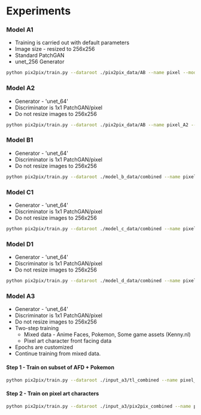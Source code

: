 # Experiments

### Model A1

* Training is carried out with default parameters
* Image size - resized to 256x256
* Standard PatchGAN
* unet_256 Generator

```bash
python pix2pix/train.py --dataroot ./pix2pix_data/AB --name pixel --model pix2pix --direction BtoA
```

### Model A2

* Generator - 'unet_64' 
* Discriminator is 1x1 PatchGAN/pixel 
* Do not resize images to 256x256

```bash
python pix2pix/train.py --dataroot ./pix2pix_data/AB --name pixel_A2 --model pix2pix --direction BtoA --netG unet_64 --netD pixel --load_size 64 --crop_size 64 --display_winsize 64
```
### Model B1

* Generator - 'unet_64' 
* Discriminator is 1x1 PatchGAN/pixel 
* Do not resize images to 256x256

```bash
python pix2pix/train.py --dataroot ./model_b_data/combined --name pixel_B1 --model pix2pix --direction AtoB --netG unet_64 --netD pixel --load_size 64 --crop_size 64 --display_winsize 64 --no_flip
```

### Model C1

* Generator - 'unet_64' 
* Discriminator is 1x1 PatchGAN/pixel 
* Do not resize images to 256x256

```bash
python pix2pix/train.py --dataroot ./model_c_data/combined --name pixel_C1 --model pix2pix --direction AtoB --netG unet_64 --netD pixel --load_size 64 --crop_size 64 --display_winsize 64 --no_flip
```

### Model D1
* Generator - 'unet_64' 
* Discriminator is 1x1 PatchGAN/pixel 
* Do not resize images to 256x256

```bash
python pix2pix/train.py --dataroot ./model_d_data/combined --name pixel_D1 --model pix2pix --direction AtoB --netG unet_64 --netD pixel --load_size 64 --crop_size 64 --display_winsize 64 --no_flip
```


### Model A3

* Generator - 'unet_64' 
* Discriminator is 1x1 PatchGAN/pixel 
* Do not resize images to 256x256
* Two-step training
  * Mixed data - Anime Faces, Pokemon, Some game assets (Kenny.nl)
  * Pixel art character front facing data
* Epochs are customized
* Continue training from mixed data.

#### Step 1 - Train on subset of AFD + Pokemon

```bash
python pix2pix/train.py --dataroot ./input_a3/tl_combined --name pixel_A3 --model pix2pix --direction AtoB --netG unet_64 --netD pixel --load_size 64 --crop_size 64 --display_winsize 64 --n_epochs 40 --n_epochs_decay 40
```

#### Step 2 - Train on pixel art characters

```bash
python pix2pix/train.py --dataroot ./input_a3/pix2pix_combined --name pixel_A3 --model pix2pix --direction AtoB --netG unet_64 --netD pixel --load_size 64 --crop_size 64 --display_winsize 64 --continue_train --epoch_count 41 --n_epochs 60 --n_epochs_decay 60
```

